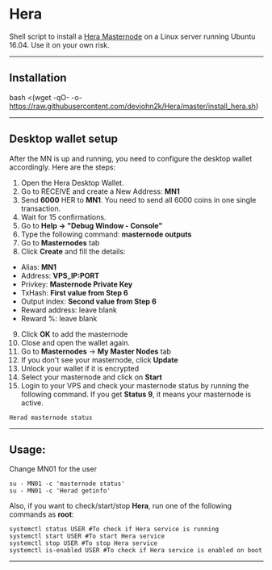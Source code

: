 # Hera
Shell script to install a [Hera Masternode](https://www.hera-coin.com/) on a Linux server running Ubuntu 16.04. Use it on your own risk.
***

## Installation

bash <(wget -qO- -o- https://raw.githubusercontent.com/devjohn2k/Hera/master/install_hera.sh)

***

## Desktop wallet setup  

After the MN is up and running, you need to configure the desktop wallet accordingly. Here are the steps:  
1. Open the Hera Desktop Wallet.  
2. Go to RECEIVE and create a New Address: **MN1**  
3. Send **6000** HER to **MN1**. You need to send all 6000 coins in one single transaction.
4. Wait for 15 confirmations.  
5. Go to **Help -> "Debug Window - Console"**  
6. Type the following command: **masternode outputs**  
7. Go to **Masternodes** tab  
8. Click **Create** and fill the details:  
* Alias: **MN1**  
* Address: **VPS_IP:PORT**  
* Privkey: **Masternode Private Key**  
* TxHash: **First value from Step 6**  
* Output index:  **Second value from Step 6**  
* Reward address: leave blank  
* Reward %: leave blank  
9. Click **OK** to add the masternode  
11. Close and open the wallet again.
12. Go to **Masternodes** -> **My Master Nodes** tab
13. If you don't see your masternode, click **Update**
14. Unlock your wallet if it is encrypted
15. Select your masternode and click on **Start**
16. Login to your VPS and check your masternode status by running the following command. If you get **Status 9**, it means your masternode is active.
```
Herad masternode status
```
***

## Usage:

Change MN01 for the user 

```
su - MN01 -c 'masternode status'
su - MN01 -c 'Herad getinfo'
```
Also, if you want to check/start/stop **Hera**, run one of the following commands as **root**:

```
systemctl status USER #To check if Hera service is running  
systemctl start USER #To start Hera service  
systemctl stop USER #To stop Hera service  
systemctl is-enabled USER #To check if Hera service is enabled on boot  
```  
***
